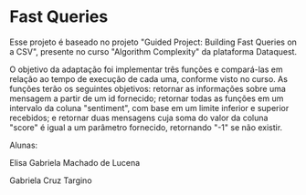 # Fast Queries 

Esse projeto é baseado no projeto "Guided Project: Building Fast Queries on a CSV", presente no curso "Algorithm Complexity" da plataforma Dataquest.

O objetivo da adaptação foi implementar três funções e compará-las em relação ao tempo de execução de cada uma, conforme visto no curso. As funções terão os seguintes objetivos: retornar as informações sobre uma mensagem a partir de um id fornecido; retornar todas as funções em um intervalo da coluna "sentiment", com base em um limite inferior e superior recebidos; e retornar duas mensagens cuja soma do valor da coluna "score" é igual a um parâmetro fornecido, retornando "-1" se não existir.

Alunas:

Elisa Gabriela Machado de Lucena

Gabriela Cruz Targino
